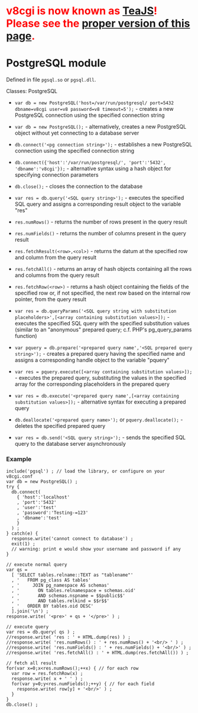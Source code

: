 # <font color='red'><b>v8cgi is now known as <a href='http://code.google.com/p/teajs/'>TeaJS</a>! Please see the <a href='http://code.google.com/p/teajs/wiki/API_PostgreSQL'>proper version of this page</a>.</b></font> #
# PostgreSQL module #

Defined in file `pgsql.so` or `pgsql.dll`.

Classes: PostgreSQL

  * `var db = new PostgreSQL('host=/var/run/postgresql/ port=5432 dbname=v8cgi user=v8 password=v8 timeout=5');` - creates a new PostgreSQL connection using the specified connection string
  * `var db = new PostgreSQL();` - alternatively, creates a new PostgreSQL object without yet connecting to a database server
  * `db.connect('<pg connection string>');` - establishes a new PostgreSQL connection using the specified connection string
  * `db.connect({'host':'/var/run/postgresql/', 'port':'5432', 'dbname':'v8cgi'});` - alternative syntax using a hash object for specifying connection parameters
  * `db.close();` - closes the connection to the database

  * `var res = db.query('<SQL query string>');` - executes the specified SQL query and assigns a corresponding result object to the variable "res"
  * `res.numRows()` - returns the number of rows present in the query result
  * `res.numFields()` - returns the number of columns present in the query result
  * `res.fetchResult(<row>,<col>)` - returns the datum at the specified row and column from the query result
  * `res.fetchAll()` - returns an array of hash objects containing all the rows and columns from the query result
  * `res.fetchRow(<row>)` - returns a hash object containing the fields of the specified row or, if not specified, the next row based on the internal row pointer, from the query result

  * `var res = db.queryParams('<SQL query string with substitution placeholders>',[<array containing substitution values>]);` - executes the specified SQL query with the specified substitution values (similar to an "anonymous" prepared query; c.f. PHP's pg\_query\_params function)

  * `var pquery = db.prepare('<prepared query name','<SQL prepared query string>');` - creates a prepared query having the specified name and assigns a corresponding handle object to the variable "pquery"
  * `var res = pquery.execute([<array containing substitution values>]);` - executes the prepared query, substituting the values in the specified array for the corresponding placeholders in the prepared query
  * `var res = db.execute('<prepared query name',[<array containing substitution values>]);` - alternative syntax for executing a prepared query
  * `db.deallocate('<prepared query name>');` or `pquery.deallocate();` - deletes the specified prepared query

  * `var res = db.send('<SQL query string>');` - sends the specified SQL query to the database server asynchronously

### Example ###

```
include('pgsql') ; // load the library, or configure on your v8cgi.conf
var db = new PostgreSQL() ;
try {
  db.connect(
    { 'host':'localhost'
    , 'port':'5432'
    , 'user':'test'
    , 'password':'Testing-=123'
    , 'dbname':'test'
    }
  ) ;
} catch(e) {
  response.write('cannot connect to database') ;
  exit(1) ;
  // warning: print e would show your username and password if any
}

// execute normal query
var qs =
  [ 'SELECT tables.relname::TEXT as "tablename"'
  , '   FROM pg_class AS tables'
  , '     JOIN pg_namespace AS schemas'
  , '       ON tables.relnamespace = schemas.oid'
  , '       AND schemas.nspname = $$public$$' 
  , '       AND tables.relkind = $$r$$'
  , '   ORDER BY tables.oid DESC'
  ].join('\n') ;
response.write( '<pre>' + qs + '</pre>' ) ;

// execute query
var res = db.query( qs ) ;
//response.write( 'res : ' + HTML.dump(res) ) ;
//response.write( 'res.numRows() : ' + res.numRows() + '<br/> ' ) ;
//response.write( 'res.numFields() : ' + res.numFields() + '<br/>' ) ;
//response.write( 'res.fetchAll() : ' + HTML.dump(res.fetchAll()) ) ;

// fetch all result
for(var x=0;x<res.numRows();++x) { // for each row
  var row = res.fetchRow(x) ;
  response.write( x + ' ' ) ;
  for(var y=0;y<res.numFields();++y) { // for each field
    response.write( row[y] + '<br/>' ) ;
  } 
}
db.close() ;
```